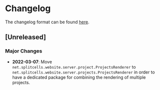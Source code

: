 # Changelog
The changelog format can be found [here](./src/main/md/net/splitcells/network/guidelines/changelog.md).

## [Unreleased]
### Major Changes
* **2022-03-07**: Move `net.splitcells.website.server.project.ProjectsRenderer`
  to `net.splitcells.website.server.projects.ProjectsRenderer` in order to have
  a dedicated package for combining the rendering of multiple projects.